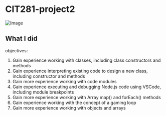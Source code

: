 
# CIT281-project2

 ![Image](p2.png)
 
 
 ## What I did 
 

objectives:

1. Gain experience working with classes, including class constructors and methods
2. Gain experience interpreting existing code to design a new class, including constructor and methods
3. Gain more experience working with code modules
4. Gain experience executing and debugging Node.js code using VSCode, including module breakpoints
5. Gain more experience working with Array map() and forEach() methods
6. Gain experience working with the concept of a gaming loop
7. Gain more experience working with objects and arrays
